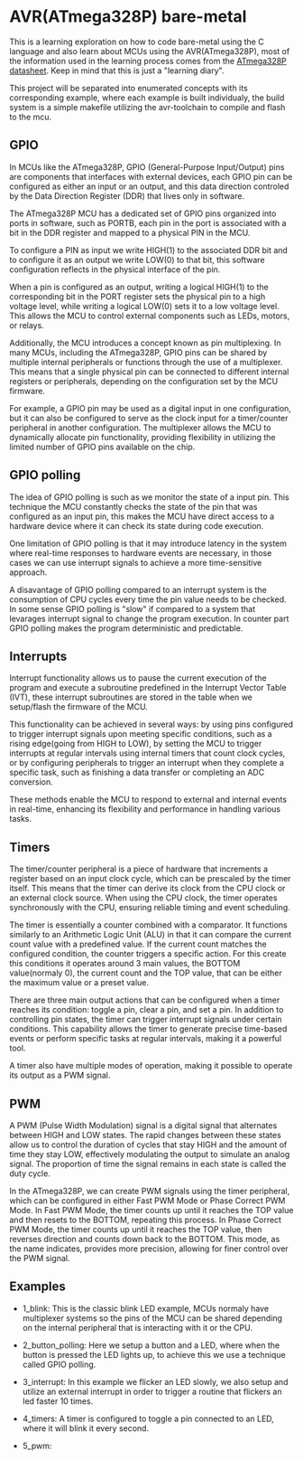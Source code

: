 # AVR(ATmega328P) bare-metal

This is a learning exploration on how to code bare-metal using the C language and also learn about MCUs using the AVR(ATmega328P), most of the information used in the learning process comes from the [ATmega328P datasheet](https://ww1.microchip.com/downloads/en/DeviceDoc/Atmel-7810-Automotive-Microcontrollers-ATmega328P_Datasheet.pdf). Keep in mind that this is just a "learning diary".

This project will be separated into enumerated concepts with its corresponding example, where each example is built individualy, the build system is a simple makefile utilizing the avr-toolchain to compile and flash to the mcu.

## GPIO

In MCUs like the ATmega328P, GPIO (General-Purpose Input/Output) pins are components that interfaces with external devices, each GPIO pin can be configured as either an input or an output, and this data direction controled by the Data Direction Register (DDR) that lives only in software.

The ATmega328P MCU has a dedicated set of GPIO pins organized into ports in software, such as PORTB, each pin in the port is associated with a bit in the DDR register and mapped to a physical PIN in the MCU.

To configure a PIN as input we write HIGH(1) to the associated DDR bit and to configure it as an output we write LOW(0) to that bit, this software configuration reflects in the physical interface of the pin.

When a pin is configured as an output, writing a logical HIGH(1) to the corresponding bit in the PORT register sets the physical pin to a high voltage level, while writing a logical LOW(0) sets it to a low voltage level. This allows the MCU to control external components such as LEDs, motors, or relays.

Additionally, the MCU introduces a concept known as pin multiplexing. In many MCUs, including the ATmega328P, GPIO pins can be shared by multiple internal peripherals or functions through the use of a multiplexer. This means that a single physical pin can be connected to different internal registers or peripherals, depending on the configuration set by the MCU firmware.

For example, a GPIO pin may be used as a digital input in one configuration, but it can also be configured to serve as the clock input for a timer/counter peripheral in another configuration. The multiplexer allows the MCU to dynamically allocate pin functionality, providing flexibility in utilizing the limited number of GPIO pins available on the chip.

## GPIO polling

The idea of GPIO polling is such as we monitor the state of a input pin. This technique the MCU constantly checks the state of the pin that was configured as an input pin, this makes the MCU have direct access to a hardware device where it can check its state during code execution.

One limitation of GPIO polling is that it may introduce latency in the system where real-time responses to hardware events are necessary, in those cases we can use interrupt signals to achieve a more time-sensitive approach.

A disavantage of GPIO polling compared to an interrupt system is the consumption of CPU cycles every time the pin value needs to be checked. In some sense GPIO polling is "slow" if compared to a system that levarages interrupt signal to change the program execution. In counter part GPIO polling makes the program deterministic and predictable.

## Interrupts

Interrupt functionality allows us to pause the current execution of the program and execute a subroutine predefined in the Interrupt Vector Table (IVT), these interrupt subroutines are stored in the table when we setup/flash the firmware of the MCU.

This functionality can be achieved in several ways: by using pins configured to trigger interrupt signals upon meeting specific conditions, such as a rising edge(going from HIGH to LOW), by setting the MCU to trigger interrupts at regular intervals using internal timers that count clock cycles, or by configuring peripherals to trigger an interrupt when they complete a specific task, such as finishing a data transfer or completing an ADC conversion.

These methods enable the MCU to respond to external and internal events in real-time, enhancing its flexibility and performance in handling various tasks.

## Timers

The timer/counter peripheral is a piece of hardware that increments a register based on an input clock cycle, which can be prescaled by the timer itself. This means that the timer can derive its clock from the CPU clock or an external clock source. When using the CPU clock, the timer operates synchronously with the CPU, ensuring reliable timing and event scheduling.

The timer is essentially a counter combined with a comparator. It functions similarly to an Arithmetic Logic Unit (ALU) in that it can compare the current count value with a predefined value. If the current count matches the configured condition, the counter triggers a specific action. For this create this conditions it operates around 3 main values, the BOTTOM value(normaly 0), the current count and the TOP value, that can be either the maximum value or a preset value.

There are three main output actions that can be configured when a timer reaches its condition: toggle a pin, clear a pin, and set a pin. In addition to controlling pin states, the timer can trigger interrupt signals under certain conditions. This capability allows the timer to generate precise time-based events or perform specific tasks at regular intervals, making it a powerful tool.

A timer also have multiple modes of operation, making it possible to operate its output as a PWM signal.

## PWM

A PWM (Pulse Width Modulation) signal is a digital signal that alternates between HIGH and LOW states. The rapid changes between these states allow us to control the duration of cycles that stay HIGH and the amount of time they stay LOW, effectively modulating the output to simulate an analog signal. The proportion of time the signal remains in each state is called the duty cycle.

In the ATmega328P, we can create PWM signals using the timer peripheral, which can be configured in either Fast PWM Mode or Phase Correct PWM Mode. In Fast PWM Mode, the timer counts up until it reaches the TOP value and then resets to the BOTTOM, repeating this process. In Phase Correct PWM Mode, the timer counts up until it reaches the TOP value, then reverses direction and counts down back to the BOTTOM. This mode, as the name indicates, provides more precision, allowing for finer control over the PWM signal.

## Examples
- 1_blink: This is the classic blink LED example, MCUs normaly have multiplexer systems so the pins of the MCU can be shared depending on the internal peripheral that is interacting with it or the CPU.

- 2_button_polling: Here we setup a button and a LED, where when the button is pressed the LED lights up, to achieve this we use a technique called GPIO polling.

- 3_interrupt: In this example we flicker an LED slowly, we also setup and utilize an external interrupt in order to trigger a routine that flickers an led faster 10 times.

- 4_timers: A timer is configured to toggle a pin connected to an LED, where it will blink it every second.

- 5_pwm:
